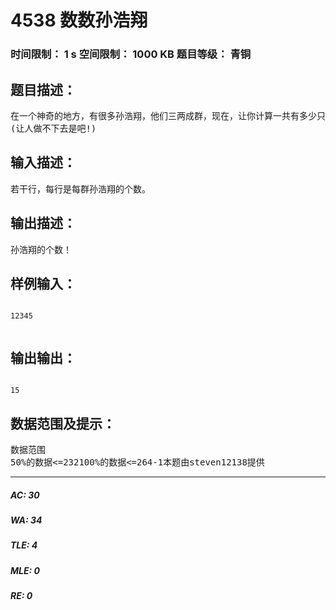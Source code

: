 # 4538 数数孙浩翔   
### 时间限制： 1 s     空间限制： 1000 KB     题目等级： 青铜  
## 题目描述：  

<pre>
在一个神奇的地方，有很多孙浩翔，他们三两成群，现在，让你计算一共有多少只孙浩翔！孙浩翔   -----》  孙浩翔   -----》    
(让人做不下去是吧!)
</pre>
  
  
## 输入描述：  

<pre>
若干行，每行是每群孙浩翔的个数。
</pre>
  
  
## 输出描述：  

<pre>
孙浩翔的个数！
</pre>
  
  
## 样例输入：  

<pre><code>
12345  

</code></pre>
  
  
## 输出输出：  

<pre><code>
15
</code></pre>
  
  
## 数据范围及提示：  

<pre>
数据范围  
50%的数据<=232100%的数据<=264-1本题由steven12138提供
</pre>
  
  
***  

##### AC: 30  
##### WA: 34  
##### TLE: 4  
##### MLE: 0  
##### RE: 0  

